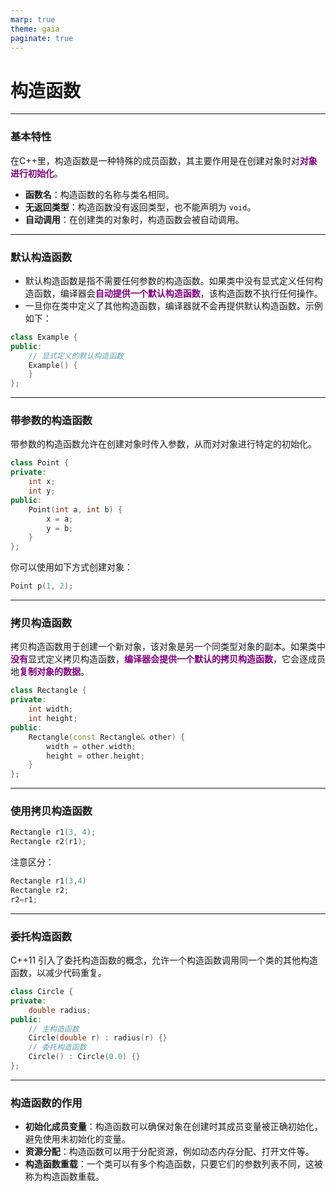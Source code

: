 ```yaml
---
marp: true
theme: gaia
paginate: true
---
```

<style>
   em{
        font-style: normal;
        font-weight: bold;
        color: purple;
   }
</style>

<!-- _class: lead -->
# **构造函数**

---

### **基本特性**
在C++里，构造函数是一种特殊的成员函数，其主要作用是在创建对象时对*对象进行初始化*。

- **函数名**：构造函数的名称与类名相同。
- **无返回类型**：构造函数没有返回类型，也不能声明为 `void`。
- **自动调用**：在创建类的对象时，构造函数会被自动调用。

---

### **默认构造函数**
+ 默认构造函数是指不需要任何参数的构造函数。如果类中没有显式定义任何构造函数，编译器会*自动提供一个默认构造函数*，该构造函数不执行任何操作。
+ 一旦你在类中定义了其他构造函数，编译器就不会再提供默认构造函数。示例如下：
```cpp
class Example {
public:
    // 显式定义的默认构造函数
    Example() {
    }
};
```

---

### **带参数的构造函数**
带参数的构造函数允许在创建对象时传入参数，从而对对象进行特定的初始化。
```cpp
class Point {
private:
    int x;
    int y;
public:
    Point(int a, int b) {
        x = a;
        y = b;
    }
};
```
你可以使用如下方式创建对象：
```cpp
Point p(1, 2);
```

---

### **拷贝构造函数**
拷贝构造函数用于创建一个新对象，该对象是另一个同类型对象的副本。如果类中*没有*显式定义拷贝构造函数，*编译器会提供一个默认的拷贝构造函数*，它会逐成员地*复制对象的数据*。
```cpp
class Rectangle {
private:
    int width;
    int height;
public:
    Rectangle(const Rectangle& other) {
        width = other.width;
        height = other.height;
    }
};
```

---

### **使用拷贝构造函数**

```cpp
Rectangle r1(3, 4);
Rectangle r2(r1);
```
注意区分：

```cpp
Rectangle r1(3,4)
Rectangle r2;
r2=r1;
```

---

### **委托构造函数**
C++11 引入了委托构造函数的概念，允许一个构造函数调用同一个类的其他构造函数，以减少代码重复。

```cpp
class Circle {
private:
    double radius;
public:
    // 主构造函数
    Circle(double r) : radius(r) {}
    // 委托构造函数
    Circle() : Circle(0.0) {}
};
```

---

### 构造函数的作用
- **初始化成员变量**：构造函数可以确保对象在创建时其成员变量被正确初始化，避免使用未初始化的变量。
- **资源分配**：构造函数可以用于分配资源，例如动态内存分配、打开文件等。
- **构造函数重载**：一个类可以有多个构造函数，只要它们的参数列表不同，这被称为构造函数重载。
